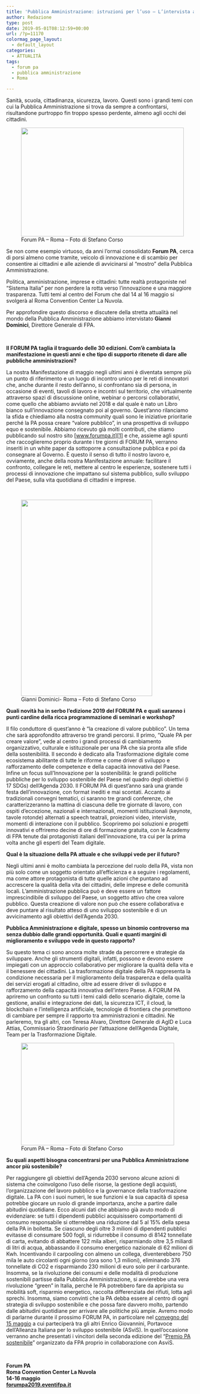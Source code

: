 ```yaml
---
title: 'Pubblica Amministrazione: istruzioni per l’uso – L’intervista a Gianni Dominici'
author: Redazione
type: post
date: 2019-05-01T08:12:59+00:00
url: /?p=11170
colormag_page_layout:
  - default_layout
categories:
  - ATTUALITÀ
tags:
  - forum pa
  - pubblica amministrazione
  - Roma

---
```

Sanità, scuola, cittadinanza, sicurezza, lavoro. Questi sono i grandi temi con cui la Pubblica Amministrazione si trova da sempre a confrontarsi, risultandone purtroppo fin troppo spesso perdente, almeno agli occhi dei cittadini.

<figure id="attachment_11173" aria-describedby="caption-attachment-11173" style="width: 437px" class="wp-caption alignleft"><img decoding="async" loading="lazy" class="wp-image-11173 " src="https://progressonline.it/wp-content/uploads/2019/04/27433853857_b9106ca5a5_o-1024x683.jpg" alt="" width="437" height="292" /><figcaption id="caption-attachment-11173" class="wp-caption-text">Forum PA &#8211; Roma &#8211; Foto di Stefano Corso</figcaption></figure>

Se non come esempio virtuoso, da anni l&#8217;ormai consolidato **Forum PA**, cerca di porsi almeno come tramite, veicolo di innovazione e di scambio per consentire ai cittadini e alle aziende di avvicinarsi al “mostro” della Pubblica Amministrazione.

Politica, amministrazione, imprese e cittadini: tutte realtà protagoniste nel “Sistema Italia” per non perdere la rotta verso l’innovazione e una maggiore trasparenza. Tutti temi al centro del Forum che dal 14 al 16 maggio si svolgerà al Roma Convention Center La Nuvola.

Per approfondire questo discorso e discutere della stretta attualità nel mondo della Pubblica Amministrazione abbiamo intervistato **Gianni Dominici**, Direttore Generale di FPA.

&nbsp;

**Il FORUM PA taglia il traguardo delle 30 edizioni. Com’è cambiata la manifestazione in questi anni e che tipo di supporto ritenete di dare alle pubbliche amministrazioni?**

La nostra Manifestazione di maggio negli ultimi anni è diventata sempre più un punto di riferimento e un luogo di incontro unico per le reti di innovatori che, anche durante il resto dell’anno, si confrontano sia di persona, in occasione di eventi, tavoli di lavoro e incontri sul territorio, che virtualmente attraverso spazi di discussione online, webinar o percorsi collaborativi, come quello che abbiamo avviato nel 2018 e dal quale è nato un Libro bianco sull’innovazione consegnato poi al governo. Quest’anno rilanciamo la sfida e chiediamo alla nostra community quali sono le iniziative prioritarie perché la PA possa creare “valore pubblico”, in una prospettiva di sviluppo equo e sostenibile. Abbiamo ricevuto già molti contributi, che stiamo pubblicando sul nostro sito [www.forumpa.it][1] e che, assieme agli spunti che raccoglieremo proprio durante i tre giorni di FORUM PA, verranno inseriti in un white paper da sottoporre a consultazione pubblica e poi da consegnare al Governo. È questo il senso di tutto il nostro lavoro e, ovviamente, anche della nostra Manifestazione annuale: facilitare il confronto, collegare le reti, mettere al centro le esperienze, sostenere tutti i processi di innovazione che impattano sul sistema pubblico, sullo sviluppo del Paese, sulla vita quotidiana di cittadini e imprese.

&nbsp;

<figure id="attachment_11172" aria-describedby="caption-attachment-11172" style="width: 352px" class="wp-caption alignright"><img decoding="async" loading="lazy" class="wp-image-11172 " src="https://progressonline.it/wp-content/uploads/2019/04/dominici-683x1024.jpg" alt="" width="352" height="527" /><figcaption id="caption-attachment-11172" class="wp-caption-text">Gianni Dominici- Roma &#8211; Foto di Stefano Corso</figcaption></figure>

**Quali novità ha in serbo l&#8217;edizione 2019 del FORUM PA e quali saranno i punti cardine della ricca programmazione di seminari e workshop?**

Il filo conduttore di quest’anno è “la creazione di valore pubblico”. Un tema che sarà approfondito attraverso tre grandi percorsi. Il primo, “Quale PA per creare valore”, vede al centro i grandi processi di cambiamento organizzativo, culturale e istituzionale per una PA che sia pronta alle sfide della sostenibilità. Il secondo è dedicato alla Trasformazione digitale come ecosistema abilitante di tutte le riforme e come driver di sviluppo e rafforzamento delle competenze e della capacità innovativa del Paese. Infine un focus sull’Innovazione per la sostenibilità: le grandi politiche pubbliche per lo sviluppo sostenibile del Paese nel quadro degli obiettivi (i 17 SDGs) dell’Agenda 2030. Il FORUM PA di quest’anno sarà una grande festa dell’innovazione, con format inediti e mai scontati. Accanto ai tradizionali convegni tematici, ci saranno tre grandi conferenze, che caratterizzeranno la mattina di ciascuna delle tre giornate di lavoro, con ospiti d’eccezione, nazionali e internazionali, momenti istituzionali (keynote, tavole rotonde) alternati a speech teatrali, proiezioni video, interviste, momenti di interazione con il pubblico. Scopriremo poi soluzioni e progetti innovativi e offriremo decine di ore di formazione gratuita, con le Academy di FPA tenute dai protagonisti italiani dell’innovazione, tra cui per la prima volta anche gli esperti del Team digitale.

**Qual è la situazione della PA attuale e che sviluppi vede per il futuro?**

Negli ultimi anni è molto cambiata la percezione del ruolo della PA, vista non più solo come un soggetto orientato all’efficienza e a seguire i regolamenti, ma come attore protagonista di tutte quelle azioni che puntano ad accrescere la qualità della vita dei cittadini, delle imprese e delle comunità locali. L’amministrazione pubblica può e deve essere un fattore imprescindibile di sviluppo del Paese, un soggetto attivo che crea valore pubblico. Questa creazione di valore non può che essere collaborativa e deve puntare al risultato atteso di uno sviluppo sostenibile e di un avvicinamento agli obiettivi dell’Agenda 2030.

**Pubblica Amministrazione e digitale, spesso un binomio controverso ma senza dubbio dalle grandi opportunità. Quali e quanti margini di miglioramento e sviluppo vede in questo rapporto?**

Su questo tema ci sono ancora molte strade da percorrere e strategie da sviluppare. Anche gli strumenti digitali, infatti, possono e devono essere impiegati con un approccio collaborativo per migliorare la qualità della vita e il benessere dei cittadini. La trasformazione digitale della PA rappresenta la condizione necessaria per il miglioramento della trasparenza e della qualità dei servizi erogati al cittadino, oltre ad essere driver di sviluppo e rafforzamento della capacità innovativa dell’intero Paese. A FORUM PA apriremo un confronto su tutti i temi caldi dello scenario digitale, come la gestione, analisi e integrazione dei dati, la sicurezza ICT, il cloud, la blockchain e l’intelligenza artificiale, tecnologie di frontiera che promettono di cambiare per sempre il rapporto tra amministrazioni e cittadini. Ne parleremo, tra gli altri, con Teresa Alvaro, Direttore Generale di AgID e Luca Attias, Commissario Straordinario per l&#8217;attuazione dell&#8217;Agenda Digitale, Team per la Trasformazione Digitale.

<figure id="attachment_11171" aria-describedby="caption-attachment-11171" style="width: 411px" class="wp-caption alignleft"><img decoding="async" loading="lazy" class="wp-image-11171 " src="https://progressonline.it/wp-content/uploads/2019/04/40470241800_dc8bfb7d92_o-1024x683.jpg" alt="" width="411" height="275" /><figcaption id="caption-attachment-11171" class="wp-caption-text">Forum PA &#8211; Roma &#8211; Foto di Stefano Corso</figcaption></figure>

**Su quali aspetti bisogna concentrarsi per una Pubblica Amministrazione ancor più sostenibile?**

Per raggiungere gli obiettivi dell’Agenda 2030 servono alcune azioni di sistema che coinvolgono l’uso delle risorse, la gestione degli acquisti, l’organizzazione del lavoro pubblico e la governance della trasformazione digitale. La PA con i suoi numeri, le sue funzioni e la sua capacità di spesa potrebbe giocare un ruolo di grande importanza, anche a partire dalle abitudini quotidiane. Ecco alcuni dati che abbiamo già avuto modo di evidenziare: se tutti i dipendenti pubblici acquisissero comportamenti di consumo responsabile si otterrebbe una riduzione dal 5 al 15% della spesa della PA in bolletta. Se ciascuno degli oltre 3 milioni di dipendenti pubblici evitasse di consumare 500 fogli, si ridurrebbe il consumo di 8142 tonnellate di carta, evitando di abbattere 122 mila alberi, risparmiando oltre 3,5 miliardi di litri di acqua, abbassando il consumo energetico nazionale di 62 milioni di Kwh. Incentivando il carpooling con almeno un collega, diventerebbero 750 mila le auto circolanti ogni giorno (ora sono 1,3 milioni), eliminando 376 tonnellate di CO2 e risparmiando 230 milioni di euro solo per il carburante. Insomma, se la rivoluzione dei consumi e delle modalità di produzione sostenibili partisse dalla Pubblica Amministrazione, si avvierebbe una vera rivoluzione “green” in Italia, perché le PA potrebbero fare da apripista su mobilità soft, risparmio energetico, raccolta differenziata dei rifiuti, lotta agli sprechi. Insomma, siamo convinti che la PA debba essere al centro di ogni strategia di sviluppo sostenibile e che possa fare davvero molto, partendo dalle abitudini quotidiane per arrivare alle politiche più ampie. Avremo modo di parlarne durante il prossimo FORUM PA, in particolare nel [convegno del 15 maggio][2] a cui parteciperà tra gli altri Enrico Giovannini, Portavoce dell’Alleanza Italiana per lo sviluppo sostenibile (ASviS). In quell’occasione verranno anche presentati i vincitori della seconda edizione del “[Premio PA sostenibile][3]” organizzato da FPA proprio in collaborazione con AsviS.

&nbsp;

**Forum PA  
Roma Convention Center La Nuvola  
14-16 maggio  
[forumpa2019.eventifpa.it][4]**

 [1]: https://www.forumpa.it/
 [2]: https://forumpa2019.eventifpa.it/it/event-details/?id=8519&__hstc=79833864.e19e457313732f563faaaffb55fe0b44.1554901374353.1555412295687.1555417185856.14&__hssc=79833864.6.1555417185856&__hsfp=3189704857
 [3]: https://www.forumpachallenge.it/iniziative/forum-pa-2019-premio-pa-sostenibile-ii-edizione-100-progetti-raggiungere-gli-obiettivi
 [4]: https://forumpa2019.eventifpa.it